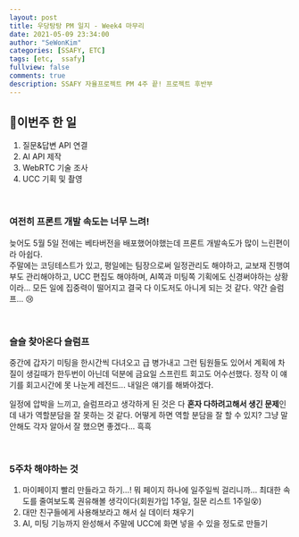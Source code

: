 ```yaml
---
layout: post
title: 우당탕탕 PM 일지 - Week4 마무리
date: 2021-05-09 23:34:00
author: "SeWonKim"
categories: [SSAFY, ETC]
tags: [etc,  ssafy]
fullview: false
comments: true
description: SSAFY 자율프로젝트 PM 4주 끝! 프로젝트 후반부
---
```



## 🍞이번주 한 일

1. 질문&답변 API 연결
2. AI API 제작
3. WebRTC 기술 조사
4. UCC 기획 및 촬영
   
&nbsp;

### 여전히 프론트 개발 속도는 너무 느려!

늦어도 5월 5일 전에는 베타버전을 배포했어야했는데 프론트 개발속도가 많이 느린편이라 아쉽다.      
주말에는 코딩테스트가 있고, 평일에는 팀장으로써 일정관리도 해야하고, 교보재 진행여부도 관리해야하고, UCC 편집도 해야하며, AI쪽과 미팅쪽 기획에도 신경써야하는 상황이라... 모든 일에 집중력이 떨어지고 결국 다 이도저도 아니게 되는 것 같다. 약간 슬럼프... 😢

&nbsp;

### 슬슬 찾아온다 슬럼프

중간에 갑자기 미팅을 한시간씩 다녀오고 급 병가내고 그런 팀원들도 있어서 계획에 차질이 생길때가 한두번이 아닌데 덕분에 금요일 스프린트 회고도 어수선했다. 정작 이 얘기를 회고시간에 못 나눈게 레전드... 내일은 얘기를 해봐야겠다. 

일정에 압박을 느끼고, 슬럼프라고 생각하게 된 것은 다 **혼자 다하려고해서 생긴 문제**인데 내가 역할분담을 잘 못하는 것 같다. 어떻게 하면 역할 분담을 잘 할 수 있지? 그냥 말 안해도 각자 알아서 잘 했으면 좋겠다... 흑흑

&nbsp;

### 5주차 해야하는 것 

1. 마이페이지 빨리 만들라고 하기...! 뭐 페이지 하나에 일주일씩 걸리니까... 최대한 속도를 줄여보도록 권유해볼 생각이다(회원가입 1주일, 질문 리스트 1주일😵)
2. 대만 친구들에게 사용해보라고 해서 실 데이터 채우기
3. AI, 미팅 기능까지 완성해서 주말에 UCC에 화면 넣을 수 있을 정도로 만들기

&nbsp;
&nbsp;
